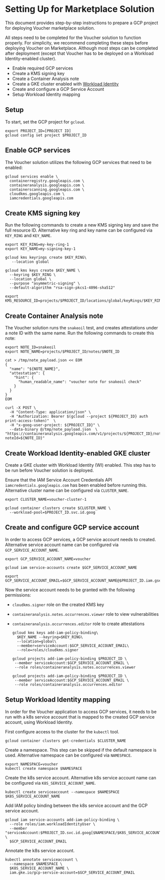 # Setting Up for Marketplace Solution

This document provides step-by-step instructions to prepare a GCP project for deploying Voucher marketplace solution.

All steps need to be completed for the Voucher solution to function properly. For simplicity, we recommend completing these steps before deploying Voucher on Marketplace. Although most steps can be completed after deployment (except that Voucher has to be deployed on a Workload Identity-enabled cluster).

- Enable required GCP services  
- Create a KMS signing key
- Create a Container Analysis note
- Create a GKE cluster enabled with [Workload Identity](https://cloud.google.com/kubernetes-engine/docs/how-to/workload-identity)
- Create and configure a GCP Service Account
- Setup Workload Identity mapping

## Setup

To start, set the GCP project for `gcloud`.

  ```shell
  export PROJECT_ID=[PROJECT ID]
  gcloud config set project $PROJECT_ID
  ```

## Enable GCP services

The Voucher solution utilizes the following GCP services that need to be enabled:

  ```shell
  gcloud services enable \
    containerregistry.googleapis.com \
    containeranalysis.googleapis.com \
    containerscanning.googleapis.com \
    cloudkms.googleapis.com \
    iamcredentials.googleapis.com
  ```

## Create KMS signing key

Run the following commands to create a new KMS signing key and save the full resource ID.
Alternative key ring and key name can be configured via `KEY_RING` and `KEY_NAME`. 

  ```shell
  export KEY_RING=my-key-ring-1
  export KEY_NAME=my-signing-key-1

  gcloud kms keyrings create $KEY_RING\
     --location global

  gcloud kms keys create $KEY_NAME \
    --keyring $KEY_RING \
    --location global \
    --purpose "asymmetric-signing" \
    --default-algorithm "rsa-sign-pkcs1-4096-sha512"

  export KMS_RESOURCE_ID=projects/$PROJECT_ID/locations/global/keyRings/$KEY_RING/cryptoKeys/$KEY_NAME/cryptoKeyVersions/1
  ```

## Create Container Analysis note

The Voucher solution runs the `snakeoil` test, and creates attestations under a note ID with the same name. Run the following commands to create this note:

  ```shell
  export NOTE_ID=snakeoil
  export NOTE_NAME=projects/$PROJECT_ID/notes/$NOTE_ID
   
  cat > /tmp/note_payload.json << EOM
  {
    "name": "${NOTE_NAME}",
    "attestation": {
      "hint": {
        "human_readable_name": "voucher note for snakeoil check"
      }
    }
  }
  EOM

  curl -X POST \
    -H "Content-Type: application/json" \
    -H "Authorization: Bearer $(gcloud --project ${PROJECT_ID} auth print-access-token)"  \
    -H "x-goog-user-project: ${PROJECT_ID}" \
    --data-binary @/tmp/note_payload.json  \
  "https://containeranalysis.googleapis.com/v1/projects/${PROJECT_ID}/notes/?noteId=${NOTE_ID}"
  ```

## Create Workload Identity-enabled GKE cluster

Create a GKE cluster with Workload Identity (WI) enabled.
This step has to be run before Voucher solution is deployed. 

Ensure that the IAM Service Account Credentials API `iamcredentials.googleapis.com` has been enabled before running this.
Alternative cluster name can be configured via `CLUSTER_NAME`. 

  ```shell
  export CLUSTER_NAME=voucher-cluster-1

  gcloud container clusters create $CLUSTER_NAME \
    --workload-pool=$PROJECT_ID.svc.id.goog
  ```

## Create and configure GCP service account

In order to access GCP services, a GCP service account needs to created.
Alternative service account name can be configured via `GCP_SERVICE_ACCOUNT_NAME`.

  ```shell
  export GCP_SERVICE_ACCOUNT_NAME=voucher

  gcloud iam service-accounts create $GCP_SERVICE_ACCOUNT_NAME

  export GCP_SERVICE_ACCOUNT_EMAIL=$GCP_SERVICE_ACCOUNT_NAME@$PROJECT_ID.iam.gserviceaccount.com
  ```

Now the service account needs to be granted with the following permissions:
- `cloudkms.signer` role on the created KMS key
- `containeranalysis.notes.occurrences.viewer` role to view vulnerabilities
- `containeranalysis.occurrences.editor` role to create attestations

    ```shell    
    gcloud kms keys add-iam-policy-binding\
      $KEY_NAME --keyring=$KEY_RING\
      --location=global\
      --member=serviceAccount:$GCP_SERVICE_ACCOUNT_EMAIL\
      --role=roles/cloudkms.signer

    gcloud projects add-iam-policy-binding $PROJECT_ID \
     --member serviceAccount:$GCP_SERVICE_ACCOUNT_EMAIL \
     --role roles/containeranalysis.notes.occurrences.viewer

    gcloud projects add-iam-policy-binding $PROJECT_ID \
     --member serviceAccount:$GCP_SERVICE_ACCOUNT_EMAIL \
     --role roles/containeranalysis.occurrences.editor
    ```

## Setup Workload Identity mapping

In order for the Voucher application to access GCP services, it needs to be run with a k8s service account that is mapped to the created GCP service account, using Workload Identity.

First configure access to the cluster for the `kubectl` tool.

  ```shell
  gcloud container clusters get-credentials $CLUSTER_NAME
  ```

Create a namespace. This step can be skipped if the default namespace is used.
Alternative namespace can be configured via `NAMESPACE`.

  ```shell
  export NAMESPACE=voucher
  kubectl create namespace $NAMESPACE
  ```

Create the k8s service account.
Alternative k8s service account name can be configured via `K8S_SERVICE_ACCOUNT_NAME`.

  ```shell
  kubectl create serviceaccount --namespace $NAMESPACE $K8S_SERVICE_ACCOUNT_NAME
  ```

Add IAM policy binding between the k8s service account and the GCP service account.

  ```shell
  gcloud iam service-accounts add-iam-policy-binding \
    --role roles/iam.workloadIdentityUser \
    --member "serviceAccount:$PROJECT_ID.svc.id.goog[$NAMESPACE/$K8S_SERVICE_ACCOUNT_NAME]" \
    $GCP_SERVICE_ACCOUNT_EMAIL
  ```

Annotate the k8s service account.

  ```shell
  kubectl annotate serviceaccount \
    --namespace $NAMESPACE \
    $K8S_SERVICE_ACCOUNT_NAME \
    iam.gke.io/gcp-service-account=$GCP_SERVICE_ACCOUNT_EMAIL
  ```
